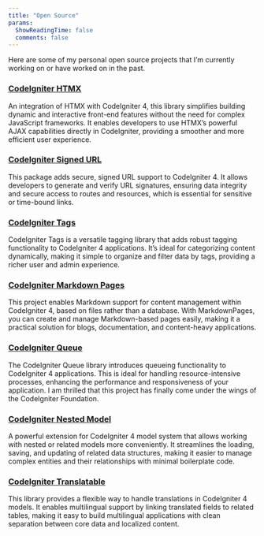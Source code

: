 ```yaml
---
title: "Open Source"
params:
  ShowReadingTime: false
  comments: false
---
```


Here are some of my personal open source projects that I’m currently working on or have worked on in the past.

### [CodeIgniter HTMX](https://github.com/michalsn/codeigniter-htmx)
 
An integration of HTMX with CodeIgniter 4, this library simplifies building dynamic and interactive front-end features without the need for complex JavaScript frameworks. It enables developers to use HTMX’s powerful AJAX capabilities directly in CodeIgniter, providing a smoother and more efficient user experience.

### [CodeIgniter Signed URL](https://github.com/michalsn/codeigniter-signed-url)
  
This package adds secure, signed URL support to CodeIgniter 4. It allows developers to generate and verify URL signatures, ensuring data integrity and secure access to routes and resources, which is essential for sensitive or time-bound links.

### [CodeIgniter Tags](https://github.com/michalsn/codeigniter-tags)

CodeIgniter Tags is a versatile tagging library that adds robust tagging functionality to CodeIgniter 4 applications. It’s ideal for categorizing content dynamically, making it simple to organize and filter data by tags, providing a richer user and admin experience.

### [CodeIgniter Markdown Pages](https://github.com/michalsn/codeigniter-markdown-pages)

This project enables Markdown support for content management within CodeIgniter 4, based on files rather than a database. With MarkdownPages, you can create and manage Markdown-based pages easily, making it a practical solution for blogs, documentation, and content-heavy applications.

### [CodeIgniter Queue](https://github.com/codeigniter4/queue)
 
The CodeIgniter Queue library introduces queueing functionality to CodeIgniter 4 applications. This is ideal for handling resource-intensive processes, enhancing the performance and responsiveness of your application. I am thrilled that this project has finally come under the wings of the CodeIgniter Foundation.

### [CodeIgniter Nested Model](https://github.com/michalsn/codeigniter-nested-model)

A powerful extension for CodeIgniter 4 model system that allows working with nested or related models more conveniently. It streamlines the loading, saving, and updating of related data structures, making it easier to manage complex entities and their relationships with minimal boilerplate code.

### [CodeIgniter Translatable](https://github.com/michalsn/codeigniter-translatable)

This library provides a flexible way to handle translations in CodeIgniter 4 models. It enables multilingual support by linking translated fields to related tables, making it easy to build multilingual applications with clean separation between core data and localized content.